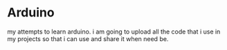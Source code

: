 # Arduino
my attempts to learn arduino.
i am going to upload all the code that i use in my projects so that i can use and share it when need be.
